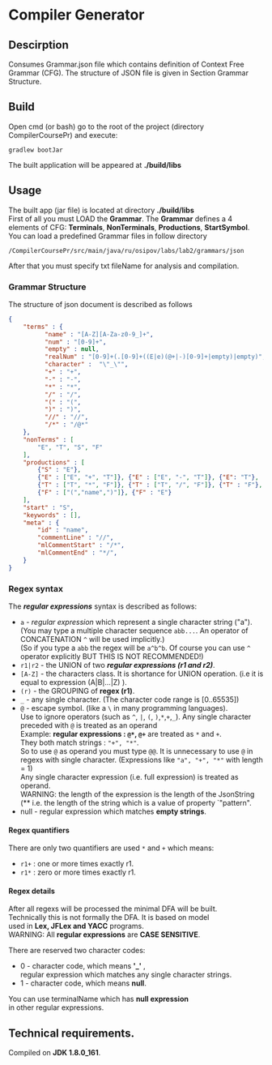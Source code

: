 # Compiler Generator
## Descirption
Consumes Grammar.json file which contains definition of Context Free Grammar (CFG). The structure of JSON file is given
in Section Grammar Structure.

## Build
Open cmd (or bash) go to the root of the project (directory CompilerCoursePr) and execute:
```
gradlew bootJar
```
The built application will be appeared at **./build/libs**

## Usage
The built app (jar file) is located at directory **./build/libs**  
First of all you must LOAD the **Grammar**. The **Grammar**
defines a 4 elements of CFG:  **Terminals**, **NonTerminals**,  **Productions**,  **StartSymbol**.  
You can load a predefined Grammar files in follow directory  
```
/CompilerCoursePr/src/main/java/ru/osipov/labs/lab2/grammars/json
``` 
After that you must specify txt fileName for analysis and compilation.   
### Grammar Structure
The structure of json document is described as follows
>  
```JSON
{  
    "terms" : {  
          "name" : "[A-Z][A-Za-z0-9_]+",  
          "num" : "[0-9]+",  
          "empty" : null,  
          "realNum" : "[0-9]+(.[0-9]+((E|e)(@+|-)[0-9]+|empty)|empty)",  
          "character" :  "\"_\"",  
          "+" : "+",    
          "-" : "-",  
          "*" : "*",  
          "/" : "/",  
          "(" : "(",  
          ")" : ")",  
          "//" : "//",  
          "/*" : "/@*"  
    },   
    "nonTerms" : [  
        "E", "T", "S", "F"  
    ],   
    "productions" : [  
        {"S" : "E"},  
        {"E" : ["E", "+", "T"]}, {"E" : ["E", "-", "T"]}, {"E": "T"},  
        {"T" : ["T", "*", "F"]}, {"T" : ["T", "/", "F"]}, {"T" : "F"},  
        {"F" : ["(","name",")"]}, {"F" : "E"}  
    ],  
    "start" : "S",  
    "keywords" : [],  
    "meta" : {  
        "id" : "name",  
        "commentLine" : "//",  
        "mlCommentStart" : "/*",  
        "mlCommentEnd" : "*/",  
    }  
}
```

### 

### Regex syntax
The ***regular expressions*** syntax is described as follows: 
 - `a` - *regular expression* which represent a single character string ("a").  
 (You may type a multiple character sequence `abb...`. An operator of CONCATENATION `^` will be used implicitly.)  
 (So if you type a `abb` the regex will be `a^b^b`. Of course you can use `^` operator explicitly BUT THIS IS NOT RECOMMENDED!) 
 - `r1|r2` - the UNION of two ***regular expressions (r1 and r2)***.
 - `[A-Z]` - the characters class. It is shortance for UNION operation. (i.e it is equal to expression (A|B|...|Z)    ).
 - `(r)` - the GROUPING of **regex (r1)**.
 - `_` - any single character. (The character code range is [0..65535])
 - `@` - escape symbol. (like a `\` in many programming languages).   
 Use to ignore operators (such as `^`, `|`, `(`, `)`,`*`,`+`,`_`).
 Any single character preceded with `@` is treated as an operand  
 Example: **regular expressions : `@*`, `@+`** are treated as `*` and `+`.  
 They both match strings : `"+", "*"`.  
 So to use `@` as operand you must type `@@`.
 It is unnecessary to use `@` in regexs with single character. (Expressions like `"a", "+", "*"` with length = 1)  
 Any single character expression (i.e. full expression) is treated as operand.  
 WARNING: the length of the expression is the length of the JsonString  
 (** i.e. the length of the string which is a value of property `"pattern".    
 - null - regular expression which matches **empty strings**.  

#### Regex quantifiers
There are only two quantifiers are used `*` and `+` which means:
 - `r1+` : one or more times exactly r1.
 - `r1*` : zero or more times exactly r1.

#### Regex details
After all regexs will be processed the minimal DFA will be built.  
Technically this is not formally the DFA. It is based on model  
used in **Lex, JFLex and YACC** programs.  
WARNING: All **regular expressions** are **CASE SENSITIVE**.  

There are reserved two character codes:
 - 0 - character code, which means **'_'** ,  
 regular expression which matches any single character strings.  
 - 1 - character code, which means **null**.  

You can use terminalName which has **null expression**  
in other regular expressions.  


## Technical requirements.
Compiled on **JDK 1.8.0_161**.

